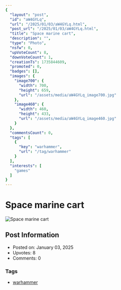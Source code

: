 ```yaml
---
{
  "layout": "post",
  "id": "aW4GYLq",
  "url": "/2025/01/03/aW4GYLq.html",
  "post_url": "/2025/01/03/aW4GYLq.html",
  "title": "Space marine cart",
  "description": "",
  "type": "Photo",
  "nsfw": 0,
  "upVoteCount": 8,
  "downVoteCount": 1,
  "creationTs": 1735844609,
  "promoted": 0,
  "badges": [],
  "images": {
    "image700": {
      "width": 700,
      "height": 659,
      "url": "/assets/media/aW4GYLq_image700.jpg"
    },
    "image460": {
      "width": 460,
      "height": 433,
      "url": "/assets/media/aW4GYLq_image460.jpg"
    }
  },
  "commentsCount": 0,
  "tags": [
    {
      "key": "warhammer",
      "url": "/tag/warhammer"
    }
  ],
  "interests": [
    "games"
  ]
}
---
```


# Space marine cart

![Space marine cart](/assets/media/aW4GYLq_image700.jpg)

## Post Information

- Posted on: January 03, 2025
- Upvotes: 8
- Comments: 0

### Tags

- [warhammer](/tag/warhammer)
